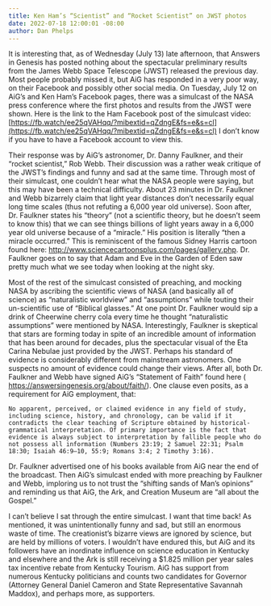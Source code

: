 ```yaml
---
title: Ken Ham’s “Scientist” and “Rocket Scientist” on JWST photos 
date: 2022-07-18 12:00:01 -08:00
author: Dan Phelps
---
```


It is interesting that, as of Wednesday (July 13) late afternoon, that Answers 
in Genesis has posted nothing about the spectacular preliminary results from the James Webb 
Space Telescope (JWST) released the previous day. Most people probably missed it, but AiG 
has responded in a very poor way, on their Facebook and possibly other social media. On 
Tuesday, July 12 on AiG’s and Ken Ham’s Facebook pages, there was a simulcast of the NASA 
press conference where the first photos and results from the JWST were shown. Here is the link to the Ham Facebook post of the simulcast video: 
﻿[https://fb.watch/ee25qVAHqq/?mibextid=qZdngE&fs=e&s=cl](https://fb.watch/ee25qVAHqq/?mibextid=qZdngE&fs=e&s=cl)
I don’t know if you have to have a Facebook account to view this.

Their response was by AiG’s astronomer, Dr. Danny Faulkner, and their “rocket scientist,” Rob Webb. Their discussion was a rather weak critique of the JWST’s findings and funny and sad at the same time. Through most of their simulcast, one couldn’t hear what the NASA people were saying, but this may have been a technical difficulty. About 23 minutes in Dr. Faulkner and Webb bizarrely claim that light year distances don’t necessarily equal long time scales (thus not refuting a 6,000 year old universe). Soon after, Dr. Faulkner states his “theory” (not a scientific theory, but he doesn’t seem to know this) that we can see things billions of light years away in a 6,000 year old universe because of a “miracle.” His position is literally “then a miracle occurred.” This is reminiscent of the famous Sidney Harris cartoon found here: http://www.sciencecartoonsplus.com/pages/gallery.php. Dr. Faulkner goes on to say that Adam and Eve in the Garden of Eden saw pretty much what we see today when looking at the night sky. 

Most of the rest of the simulcast consisted of preaching, and mocking NASA by ascribing the scientific views of NASA (and basically all of science) as “naturalistic worldview” and “assumptions” while touting their un-scientific use of “Biblical glasses.” At one point Dr. Faulkner would sip a drink of Cheerwine cherry cola every time he thought “naturalistic assumptions” were mentioned by NASA. Interestingly, Faulkner is skeptical that stars are forming today in spite of an incredible amount of information that has been around for decades,  plus the spectacular visual of the Eta Carina Nebulae just provided by the JWST. Perhaps his standard of evidence is considerably different from mainstream astronomers. One suspects no amount of evidence could change their views. After all, both Dr. Faulkner and Webb have signed AiG’s “Statement of Faith” found here ( https://answersingenesis.org/about/faith/). One clause even posits, as a requirement for AiG employment, that:

    No apparent, perceived, or claimed evidence in any field of study, including science, history, and chronology, can be valid if it contradicts the clear teaching of Scripture obtained by historical-grammatical interpretation. Of primary importance is the fact that evidence is always subject to interpretation by fallible people who do not possess all information (Numbers 23:19; 2 Samuel 22:31; Psalm 18:30; Isaiah 46:9–10, 55:9; Romans 3:4; 2 Timothy 3:16).

Dr. Faulkner advertised one of his books available from AiG near the end of the broadcast. Then AiG’s simulcast ended with more preaching by Faulkner and Webb, imploring us to not trust the “shifting sands of Man’s opinions” and reminding us that AiG, the Ark, and Creation Museum are “all about the Gospel.”

I can’t believe I sat through the entire simulcast. I want that time back!  As mentioned, it was unintentionally funny and sad, but still an enormous waste of time. The creationist’s bizarre views are ignored by science, but are held by millions of voters. I wouldn’t have endured this, but AiG and its followers have an inordinate influence on science education in Kentucky and elsewhere and the Ark is still receiving a $1.825 million per year sales tax incentive rebate from Kentucky Tourism. AiG has support from numerous Kentucky politicians and counts two candidates for Governor (Attorney General Daniel Cameron and State Representative Savannah Maddox), and perhaps more, as supporters.
